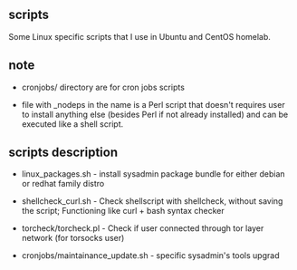 scripts
---
Some Linux specific scripts that I use in Ubuntu and CentOS homelab.

note
---
* cronjobs/ directory are for cron jobs scripts

* file with _nodeps in the name is a Perl script that doesn't requires user to install anything else  (besides Perl if not already installed) and can be executed like a shell script.

scripts description
---
* linux_packages.sh - install sysadmin package bundle for either debian or redhat family distro

* shellcheck_curl.sh - Check shellscript with shellcheck, without saving the script; Functioning like curl + bash syntax checker

* torcheck/torcheck.pl -  Check if user connected through tor layer network (for torsocks user)

* cronjobs/maintainance_update.sh - specific sysadmin's tools upgrad
